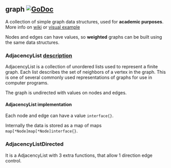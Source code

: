 ## graph [![GoDoc](https://godoc.org/golang.org/x/tools/cmd/godoc?status.svg)](https://godoc.org/github.com/BTooLs/data-structures/graph)
A collection of simple graph data structures, used for **academic purposes**. More info on [wiki](https://en.wikipedia.org/wiki/Graph_(abstract_data_type)) or [visual example](https://www.tutorialspoint.com/data_structures_algorithms/graph_data_structure.htm)

Nodes and edges can have values, so **weighted** graphs can be built using the same data structures.


### AdjacencyList [description](https://en.wikipedia.org/wiki/Adjacency_list)
AdjacencyList is a collection of unordered lists used to represent a finite graph. Each list describes the set of neighbors of a vertex in the graph. This is one of several commonly used representations of graphs for use in computer programs.

The graph is undirected with values on nodes and edges.

#### AdjacencyList implementation
Each node and edge can have a value ```interface{}```.

Internally the data is stored as a map of maps ```map[*Node]map[*Node]interface{}```. 

### AdjacencyListDirected 
It is a AdjacencyList with 3 extra functions, that allow 1 direction edge control.